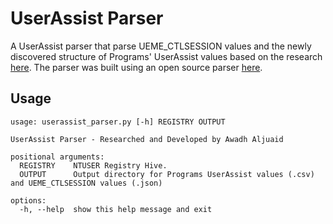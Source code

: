 # UserAssist Parser
A UserAssist parser that parse UEME_CTLSESSION values and the newly discovered structure of Programs' UserAssist values based on the research [here](https://securelist.com/userassist-artifact-forensic-value-for-incident-response/116911/).
The parser was built using an open source parser [here](https://github.com/PacktPublishing/Learning-Python-for-Forensics/blob/master/Chapter%206/userassist_parser.py).

## Usage
```
usage: userassist_parser.py [-h] REGISTRY OUTPUT

UserAssist Parser - Researched and Developed by Awadh Aljuaid

positional arguments:
  REGISTRY    NTUSER Registry Hive.
  OUTPUT      Output directory for Programs UserAssist values (.csv) and UEME_CTLSESSION values (.json)

options:
  -h, --help  show this help message and exit
```